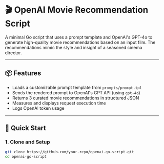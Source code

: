 # 🎬 OpenAI Movie Recommendation Script

A minimal Go script that uses a prompt template and OpenAI's GPT-4o to generate high-quality movie recommendations based on an input film. The recommendations mimic the style and insight of a seasoned cinema director.

---

## 📦 Features

- Loads a customizable prompt template from `prompts/prompt.tpl`
- Sends the rendered prompt to OpenAI's GPT API (using `gpt-4o`)
- Returns 3 curated movie recommendations in structured JSON
- Measures and displays request execution time
- Logs OpenAI token usage

---

## 🚀 Quick Start

### 1. Clone and Setup

```bash
git clone https://github.com/your-repo/openai-go-script.git
cd openai-go-script
```
